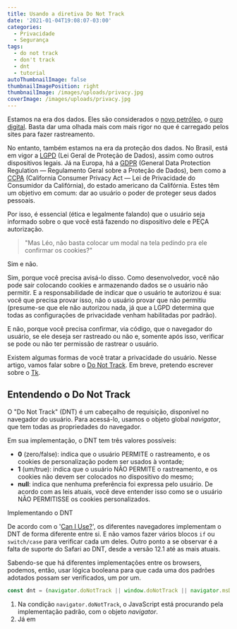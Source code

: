 ```yaml
---
title: Usando a diretiva Do Not Track
date: '2021-01-04T19:08:07-03:00'
categories:
  - Privacidade
  - Segurança
tags:
  - do not track
  - don't track
  - dnt
  - tutorial
autoThumbnailImage: false
thumbnailImagePosition: right
thumbnailImage: /images/uploads/privacy.jpg
coverImage: /images/uploads/privacy.jpg
---
```

Estamos na era dos dados. Eles são considerados o [novo petróleo](https://cio.com.br/tendencias/se-os-dados-sao-o-novo-petroleo-o-que-voce-esta-fazendo-com-sua-fonte-de-riqueza), o [ouro digital](https://tiinside.com.br/17/07/2019/o-ouro-da-era-digital-os-dados/). Basta dar uma olhada mais com mais rigor no que é carregado pelos sites para fazer rastreamento.

No entanto, também estamos na era da proteção dos dados. No Brasil, está em vigor a [LGPD](https://www.lgpdbrasil.com.br/) (Lei Geral de Proteção de Dados), assim como outros dispositivos legais. Já na Europa, há a [GDPR](https://gdpr-info.eu/) (General Data Protection Regulation — Regulamento Geral sobre a Proteção de Dados), bem como a [CCPA](https://oag.ca.gov/privacy/ccpa) (California Consumer Privacy Act — Lei de Privacidade do Consumidor da Califórnia), do estado americano da Califórnia. Estes têm um objetivo em comum: dar ao usuário o poder de proteger seus dados pessoais.

Por isso, é essencial (ética e legalmente falando) que o usuário seja informado sobre o que você está fazendo no dispositivo dele e PEÇA autorização.

> "Mas Léo, não basta colocar um modal na tela pedindo pra ele confirmar os cookies?"

Sim e não.

Sim, porque você precisa avisá-lo disso. Como desenvolvedor, você não pode sair colocando cookies e armazenando dados se o usuário não permitir. E a responsabilidade de indicar que o usuário te autorizou é sua: você que precisa provar isso, não o usuário provar que não permitiu (presume-se que ele não autorizou nada, já que a LGPD determina que todas as configurações de privacidade venham habilitadas por padrão).

E não, porque você precisa confirmar, via código, que o navegador do usuário, se ele deseja ser rastreado ou não e, somente após isso, verificar se pode ou não ter permissão de rastrear o usuário.

Existem algumas formas de você tratar a privacidade do usuário. Nesse artigo, vamos falar sobre o [Do Not Track](https://developer.mozilla.org/en-US/docs/Web/HTTP/Headers/DNT). Em breve, pretendo escrever sobre o [Tk](https://developer.mozilla.org/en-US/docs/Web/HTTP/Headers/Tk).

## Entendendo o Do Not Track

O "Do Not Track" (DNT) é um cabeçalho de requisição, disponível no navegador do usuário. Para acessá-lo, usamos o objeto global _navigator_, que tem todas as propriedades do navegador.

Em sua implementação, o DNT tem três valores possíveis:

* **0** (zero/false): indica que o usuário PERMITE o rastreamento, e os cookies de personalização podem ser usados à vontade;
* **1** (um/true): indica que o usuário NÃO PERMITE o rastreamento, e os cookies não devem ser colocados no dispositivo do mesmo;
* **null**: indica que nenhuma preferência foi expressa pelo usuário. De acordo com as leis atuais, você deve entender isso como se o usuário NÃO PERMITISSE os cookies personalizados.

Implementando o DNT

De acordo com o '[Can I Use?](https://caniuse.com/?search=do%20not%20tr)', os diferentes navegadores implementam o DNT de forma diferente entre si. E não vamos fazer vários blocos `if` ou `switch/case` para verificar cada um deles. Outro ponto a se observar é a falta de suporte do Safari ao DNT, desde a versão 12.1 até as mais atuais.

Sabendo-se que há diferentes implementações entre os browsers, podemos, então, usar lógica booleana para que cada uma dos padrões adotados possam ser verificados, um por um.

```javascript
const dnt = (navigator.doNotTrack || window.doNotTrack || navigator.msDoNotTrack) ?? 1;
```

1. Na condição `navigator.doNotTrack`, o JavaScript está procurando pela implementação padrão, com o objeto _navigator_.
2. Já em
